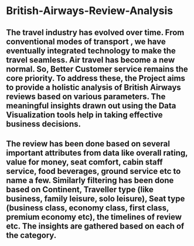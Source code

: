 # British-Airways-Review-Analysis
## The travel industry has evolved over time. From conventional modes of transport , we have eventually integrated technology to make the travel seamless. Air travel has become a new normal. So, Better Customer service remains the core priority. To address these, the Project aims to provide a holistic analysis of British Airways reviews based on various parameters. The meaningful insights drawn out using the Data Visualization tools help in taking effective business decisions. 
## The review has been done based on several important attributes from data like  overall rating, value for money, seat comfort, cabin staff service, food beverages, ground service etc to name a few.  Similarly filtering has been done based on Continent, Traveller type (like business, family leisure, solo leisure), Seat type (business class, economy class, first class, premium economy etc), the timelines of review etc. The insights are gathered based on each of the category.

